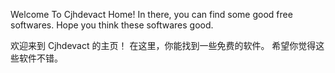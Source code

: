 Welcome To Cjhdevact Home!
In there, you can find some good free softwares.
Hope you think these softwares good.

欢迎来到 Cjhdevact 的主页！
在这里，你能找到一些免费的软件。
希望你觉得这些软件不错。

<!---
cjhdevact is a ✨ special ✨ repository because its `README.md` (this file) appears on your GitHub profile.
You can click the Preview link to take a look at your changes.
--->

